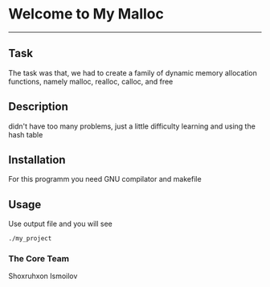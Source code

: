 # Welcome to My Malloc
***

## Task
The task was that, we had to create a family of dynamic memory allocation functions, namely malloc, realloc, calloc, and free

## Description
didn't have too many problems, just a little difficulty learning and using the hash table

## Installation
For this programm you need GNU compilator and makefile

## Usage
Use output file and you will see
```
./my_project
```

### The Core Team
Shoxruhxon Ismoilov
